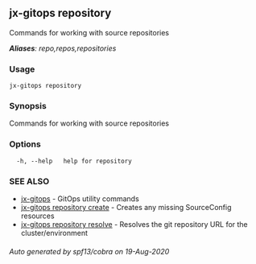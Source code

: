 ## jx-gitops repository

Commands for working with source repositories

***Aliases**: repo,repos,repositories*

### Usage

```
jx-gitops repository
```

### Synopsis

Commands for working with source repositories

### Options

```
  -h, --help   help for repository
```

### SEE ALSO

* [jx-gitops](jx-gitops.md)	 - GitOps utility commands
* [jx-gitops repository create](jx-gitops_repository_create.md)	 - Creates any missing SourceConfig resources
* [jx-gitops repository resolve](jx-gitops_repository_resolve.md)	 - Resolves the git repository URL for the cluster/environment

###### Auto generated by spf13/cobra on 19-Aug-2020
